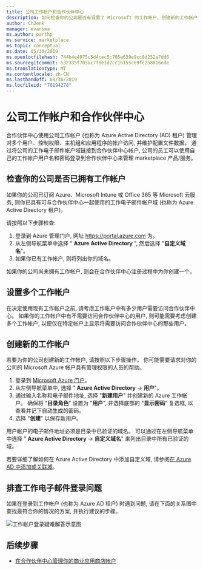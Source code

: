 ```yaml
---
title: 公司工作帐户和合作伙伴中心
description: 如何检查你的公司是否有设置了 Microsoft 的工作帐户、创建新的工作帐户, 或设置了多个工作帐户以与合作伙伴中心一起使用。
author: ChJenk
manager: evansma
ms.author: parthp
ms.service: marketplace
ms.topic: conceptual
ms.date: 05/30/2019
ms.openlocfilehash: 744b4e4975c5d4cec5c705e639e9cc8d252a7dd6
ms.sourcegitcommit: 532335f703ac7f6e1d2cc1b155c69fc258816ede
ms.translationtype: MT
ms.contentlocale: zh-CN
ms.lasthandoff: 08/30/2019
ms.locfileid: "70194278"
---
```

# <a name="company-work-accounts-and-partner-center"></a>公司工作帐户和合作伙伴中心

合作伙伴中心使用公司工作帐户 (也称为 Azure Active Directory (AD) 租户) 管理对多个用户、控制权限、主机组和应用程序的帐户访问, 并维护配置文件数据。 通过将公司的工作电子邮件帐户域链接到合作伙伴中心帐户, 公司的员工可以使用自己的工作帐户用户名和密码登录到合作伙伴中心来管理 marketplace 产品/服务。

## <a name="check-whether-your-company-already-has-a-work-account"></a>检查你的公司是否已拥有工作帐户

如果你的公司已订阅 Azure、Microsoft Intune 或 Office 365 等 Microsoft 云服务, 则你已具有可与合作伙伴中心一起使用的工作电子邮件帐户域 (也称为 Azure Active Directory 租户)。

请按照以下步骤检查:
1. 登录到 Azure 管理门户, 网址 https://portal.azure.com 为。
2. 从左侧导航菜单中选择 " **Azure Active Directory** ", 然后选择 "**自定义域名**"。
3. 如果你已有工作帐户, 则将列出你的域名。

如果你的公司尚未拥有工作帐户, 则会在合作伙伴中心注册过程中为你创建一个。

## <a name="set-up-multiple-work-accounts"></a>设置多个工作帐户

在决定使用现有工作帐户之前, 请考虑工作帐户中有多少用户需要访问合作伙伴中心。 如果你的工作帐户中有不需要访问合作伙伴中心的用户, 则可能需要考虑创建多个工作帐户, 以便仅在特定帐户上显示将需要访问合作伙伴中心的那些用户。

## <a name="create-a-new-work-account"></a>创建新的工作帐户

若要为你的公司创建新的工作帐户, 请按照以下步骤操作。 你可能需要请求对你的公司的 Microsoft Azure 帐户具有管理权限的人员的帮助。

1. 登录到 [Microsoft Azure 门户](https://portal.azure.com)。
2. 从左侧导航菜单中, 选择 " **Azure Active Directory** -> **用户**"。
3. 通过输入名称和电子邮件地址, 选择 "**新建用户**" 并创建新的 Azure 工作帐户。 确保将 "**目录角色**" 设置为 "**用户**", 并选择底部的 "**显示密码**" 复选框, 以查看并记下自动生成的密码。
4. 选择 "**创建**" 以保存新用户。

用户帐户的电子邮件地址必须是目录中已验证的域名。 可以通过在左侧导航菜单中选择 " **Azure Active Directory** -> **自定义域名**" 来列出目录中所有已验证的域。

若要详细了解如何在 Azure Active Directory 中添加自定义域, 请参阅[在 Azure AD 中添加或关联域](https://docs.microsoft.com/azure/active-directory/active-directory-add-domain)。

## <a name="troubleshoot-work-email-sign-in"></a>排查工作电子邮件登录问题

如果在登录到工作帐户 (也称为 Azure AD 租户) 时遇到问题, 请在下面的关系图中查找最符合你的情况的方案, 并执行建议的步骤。

![工作帐户登录疑难解答示意图](./media/onboarding-aad-flow.png)

## <a name="next-steps"></a>后续步骤

- [在合作伙伴中心管理你的商业应用商店帐户](./manage-account.md) 
